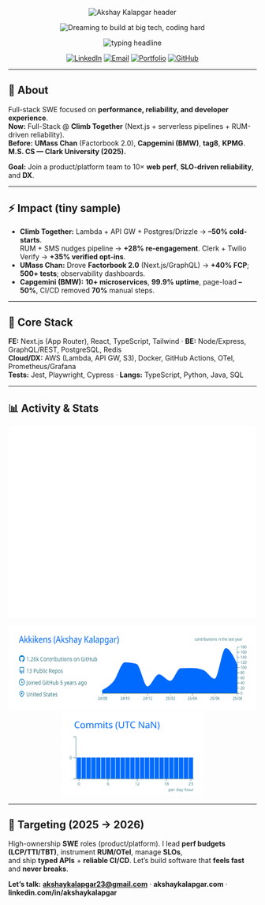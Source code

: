 <!--
  Akshay Kalapgar — GitHub Profile README (concise, 2026-ready)
  Repo: github.com/Akkikens/Akkikens
-->

<!-- Hero banner with subtle motion -->
<p align="center">
  <img
    src="https://capsule-render.vercel.app/api?type=waving&color=0:0a66c2,100:64ffda&height=160&section=header&text=Akshay%20Kalapgar&fontSize=42&fontAlignY=35&desc=Full-Stack%20SWE%20·%20Next.js%20·%20TypeScript%20·%20AWS&descSize=14&descAlignY=55&animation=twinkling"
    alt="Akshay Kalapgar header"
  />
</p>

<!-- Dreamer animation — swap src to ./assets/dreaming-coder.gif if you add your own -->
<p align="center">
  <img src="https://raw.githubusercontent.com/abhisheknaiidu/abhisheknaiidu/master/code.gif" width="320" alt="Dreaming to build at big tech, coding hard">
</p>

<!-- Typing line -->
<p align="center">
  <img src="https://readme-typing-svg.demolab.com?font=Inter&weight=700&size=22&duration=2600&pause=600&center=true&vCenter=true&width=720&lines=Ship+fast%2C+measure+faster+%E2%80%94+Perf%2C+Reliability%2C+DX;Next.js%2FTypeScript%2FAWS+%7C+SLOs%2C+RUM%2C+CI%2FCD;Goal%3A+Top-100+Tech+%E2%80%94+high-impact+product%2Fplatform+teams."
       alt="typing headline" />
</p>

<p align="center">
  <a href="https://www.linkedin.com/in/akshaykalapgar"><img alt="LinkedIn" src="https://img.shields.io/badge/LinkedIn-Connect-0a66c2?logo=linkedin&logoColor=white"></a>
  <a href="mailto:akshaykalapgar23@gmail.com"><img alt="Email" src="https://img.shields.io/badge/Email-akshaykalapgar23%40gmail.com-ea4335?logo=gmail&logoColor=white"></a>
  <a href="https://akshaykalapgar.com"><img alt="Portfolio" src="https://img.shields.io/badge/Portfolio-akshaykalapgar.com-1f6feb?logo=vercel&logoColor=white"></a>
  <a href="https://github.com/Akkikens"><img alt="GitHub" src="https://img.shields.io/badge/GitHub-Akkikens-181717?logo=github&logoColor=white"></a>
</p>

---

## 🧭 About
Full-stack SWE focused on **performance, reliability, and developer experience**.  
**Now:** Full-Stack @ **Climb Together** (Next.js + serverless pipelines + RUM-driven reliability).  
**Before:** **UMass Chan** (Factorbook 2.0), **Capgemini (BMW)**, **tag8**, **KPMG**.  
**M.S. CS — Clark University (2025).**

**Goal:** Join a product/platform team to 10× **web perf**, **SLO-driven reliability**, and **DX**.

---

## ⚡ Impact (tiny sample)
- **Climb Together:** Lambda + API GW + Postgres/Drizzle → **–50% cold-starts**.  
  RUM + SMS nudges pipeline → **+28% re-engagement**. Clerk + Twilio Verify → **+35% verified opt-ins**.
- **UMass Chan:** Drove **Factorbook 2.0** (Next.js/GraphQL) → **+40% FCP**; **500+ tests**; observability dashboards.  
- **Capgemini (BMW):** **10+ microservices**, **99.9% uptime**, page-load **–50%**, CI/CD removed **70%** manual steps.

---

## 🧰 Core Stack
**FE:** Next.js (App Router), React, TypeScript, Tailwind · **BE:** Node/Express, GraphQL/REST, PostgreSQL, Redis  
**Cloud/DX:** AWS (Lambda, API GW, S3), Docker, GitHub Actions, OTel, Prometheus/Grafana  
**Tests:** Jest, Playwright, Cypress · **Langs:** TypeScript, Python, Java, SQL

---

## 📊 Activity & Stats

<p align="center">
  <img src="./metrics.svg?ts=2" alt="Akshay's GitHub Metrics" />
</p>

<p align="center">
  <img src="./profile-summary-card-output/transparent/0-profile-details.svg?ts=2" height="170" alt="Profile details" />
  <img src="./profile-summary-card-output/transparent/4-productive-time.svg?ts=2" height="170" alt="Productive time" />
</p>

---

## 🎯 Targeting (2025 → 2026)
High-ownership **SWE** roles (product/platform). I lead **perf budgets (LCP/TTI/TBT)**, instrument **RUM/OTel**, manage **SLOs**,  
and ship **typed APIs** + **reliable CI/CD**. Let’s build software that **feels fast** and **never breaks**.

**Let’s talk:** **akshaykalapgar23@gmail.com** · **akshaykalapgar.com** · **linkedin.com/in/akshaykalapgar**
